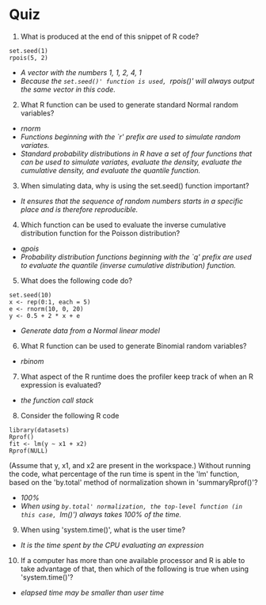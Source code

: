 # Quiz

1. What is produced at the end of this snippet of R code?
```
set.seed(1)
rpois(5, 2)
```
 * *A vector with the numbers 1, 1, 2, 4, 1*
 * *Because the `set.seed()' function is used, `rpois()' will always output the same vector in this code.*
2. What R function can be used to generate standard Normal random variables?
 * *rnorm*
 * *Functions beginning with the `r' prefix are used to simulate random variates.*
 * *Standard probability distributions in R have a set of four functions that can be used to simulate variates, evaluate the density, evaluate the cumulative density, and evaluate the quantile function.*
3.  When simulating data, why is using the set.seed() function important?
 * *It ensures that the sequence of random numbers starts in a specific place and is therefore reproducible.*
4. Which function can be used to evaluate the inverse cumulative distribution function for the Poisson distribution?
 * *qpois*
 * *Probability distribution functions beginning with the `q' prefix are used to evaluate the quantile (inverse cumulative distribution) function.*
5. What does the following code do?
```
set.seed(10)
x <- rep(0:1, each = 5)
e <- rnorm(10, 0, 20)
y <- 0.5 + 2 * x + e
```
 * *Generate data from a Normal linear model*
6. What R function can be used to generate Binomial random variables?
 * *rbinom*
7. What aspect of the R runtime does the profiler keep track of when an R expression is evaluated?
 * *the function call stack*
8. Consider the following R code
```
library(datasets)
Rprof()
fit <- lm(y ~ x1 + x2)
Rprof(NULL)
```
(Assume that y, x1, and x2 are present in the workspace.) Without running the code, what percentage of the run time is spent in the 'lm' function, based on the 'by.total' method of normalization shown in 'summaryRprof()'?
 * *100%*
 * *When using `by.total' normalization, the top-level function (in this case, `lm()') always takes 100% of the time.*
9. When using 'system.time()', what is the user time?
 * *It is the time spent by the CPU evaluating an expression*
10. If a computer has more than one available processor and R is able to take advantage of that, then which of the following is true when using 'system.time()'?
 * *elapsed time may be smaller than user time*
